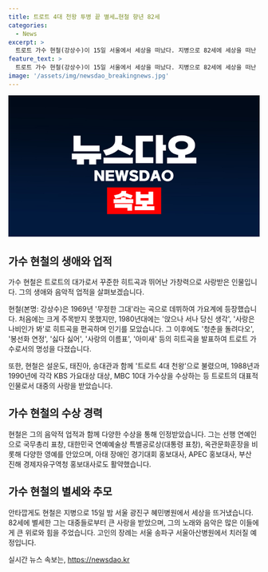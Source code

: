 ```yaml
---
title: 트로트 4대 천왕 투병 끝 별세…현철 향년 82세
categories:
  - News
excerpt: >
  트로트 가수 현철(강상수)이 15일 서울에서 세상을 떠났다. 지병으로 82세에 세상을 떠난 현철은 봉선화 연정 싫다 싫어 등의 히트곡으로 사랑을 받은 트로트 가수로, 1969년 무정한 그대로 데뷔해 트로트 4대 천왕으로 불리기도 했다. 향년 82세. 경추 디스크 수술 후 건강이 악화되며 활동 중단한 그는 TV조선 화밤에서 후배들에게 쓴 손 편지로 진심을 전했다. 현철의 장례는 서울 송파구 서울아산병원에서 치러질 예정이다.
feature_text: >
  트로트 가수 현철(강상수)이 15일 서울에서 세상을 떠났다. 지병으로 82세에 세상을 떠난 현철은 봉선화 연정 싫다 싫어 등의 히트곡으로 사랑을 받은 트로트 가수로, 1969년 무정한 그대로 데뷔해 트로트 4대 천왕으로 불리기도 했다. 향년 82세. 경추 디스크 수술 후 건강이 악화되며 활동 중단한 그는 TV조선 화밤에서 후배들에게 쓴 손 편지로 진심을 전했다. 현철의 장례는 서울 송파구 서울아산병원에서 치러질 예정이다.
image: '/assets/img/newsdao_breakingnews.jpg'
---
```


<p><img src="/assets/img/newsdao_breakingnews.jpg" alt="koreaapp 속보" /></p>

<h2 data-ke-size="size26">가수 현철의 생애와 업적</h2>

<p data-ke-size="size16">가수 현철은 트로트의 대가로서 꾸준한 히트곡과 뛰어난 가창력으로 사랑받은 인물입니다. 그의 생애와 음악적 업적을 살펴보겠습니다.</p>

<p data-ke-size="size16">현철(본명: 강상수)은 1969년 '무정한 그대'라는 곡으로 데뷔하여 가요계에 등장했습니다. 처음에는 크게 주목받지 못했지만, 1980년대에는 '앉으나 서나 당신 생각', '사랑은 나비인가 봐'로 히트곡을 편곡하며 인기를 모았습니다. 그 이후에도 '청춘을 돌려다오', '봉선화 연정', '싫다 싫어', '사랑의 이름표', '아미새' 등의 히트곡을 발표하여 트로트 가수로서의 명성을 다졌습니다.</p>

<p data-ke-size="size16">또한, 현철은 설운도, 태진아, 송대관과 함께 '트로트 4대 천왕'으로 불렸으며, 1988년과 1990년에 각각 KBS 가요대상 대상, MBC 10대 가수상을 수상하는 등 트로트의 대표적 인물로서 대중의 사랑을 받았습니다.</p>

<h2 data-ke-size="size26">가수 현철의 수상 경력</h2>

<p data-ke-size="size16">현철은 그의 음악적 업적과 함께 다양한 수상을 통해 인정받았습니다. 그는 선행 연예인으로 국무총리 표창, 대한민국 연예예술상 특별공로상(대통령 표창), 옥관문화훈장을 비롯해 다양한 영예를 안았으며, 아태 장애인 경기대회 홍보대사, APEC 홍보대사, 부산 진해 경제자유구역청 홍보대사로도 활약했습니다.</p>

<h2 data-ke-size="size26">가수 현철의 별세와 추모</h2>

<p data-ke-size="size16">안타깝게도 현철은 지병으로 15일 밤 서울 광진구 혜민병원에서 세상을 뜨거냈습니다. 82세에 별세한 그는 대중들로부터 큰 사랑을 받았으며, 그의 노래와 음악은 많은 이들에게 큰 위로와 힘을 주었습니다. 고인의 장례는 서울 송파구 서울아산병원에서 치러질 예정입니다.</p>
실시간 뉴스 속보는, <a href="https://newsdao.kr" rel="dofollow">https://newsdao.kr</a>


